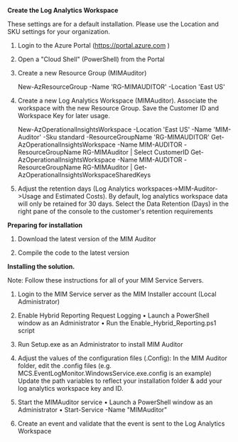 **Create the Log Analytics Workspace**

These settings are for a default installation. Please use the Location and SKU settings for your organization. 

1. Login to the Azure Portal (https://portal.azure.com )

2. Open a "Cloud Shell" (PowerShell) from the Portal

3. Create a new Resource Group (MIMAuditor)

	New-AzResourceGroup -Name 'RG-MIMAUDITOR' -Location 'East US'

4. Create a new Log Analytics Workspace (MIMAuditor). Associate the workspace with the new Resource Group. Save the Customer ID and Workspace Key for later usage.

	New-AzOperationalInsightsWorkspace -Location 'East US' -Name 'MIM-Auditor' -Sku standard -ResourceGroupName 'RG-MIMAUDITOR'
	Get-AzOperationalInsightsWorkspace -Name MIM-AUDITOR -ResourceGroupName RG-MIMAuditor | Select CustomerID
	Get-AzOperationalInsightsWorkspace -Name MIM-AUDITOR -ResourceGroupName RG-MIMAuditor | Get-AzOperationalInsightsWorkspaceSharedKeys

5. Adjust the retention days (Log Analytics workspaces->MIM-Auditor->Usage and Estimated Costs). By default, log analytics workspace data will only be retained for 30 days.
	Select the Data Retention (Days) in the right pane of the console to the customer's retention requirements

**Preparing for installation**

1. Download the latest version of the MIM Auditor 

2. Compile the code to the latest version


**Installing the solution.**

Note: Follow these instructions for all of your MIM Service Servers.

1. Login to the MIM Service server as the MIM Installer account (Local Administrator)

2. Enable Hybrid Reporting Request Logging
    • Launch a PowerShell window as an Administrator
    • Run the Enable_Hybrid_Reporting.ps1 script 

3. Run Setup.exe as an Administrator to install MIM Auditor 

4. Adjust the values of the configuration files (.Config):
    In the MIM Auditor folder, edit the .config files (e.g. MCS.EventLogMonitor.WindowsService.exe.config is an example) 
    Update the path variables to reflect your installation folder & add your log analytics workspace key and ID. 

5. Start the MIMAuditor service
    • Launch a PowerShell window as an Administrator
    • Start-Service -Name "MIMAuditor"

6. Create an event and validate that the event is sent to the Log Analytics Workspace

